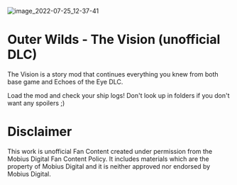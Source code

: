 ![image_2022-07-25_12-37-41](https://user-images.githubusercontent.com/106444732/180857228-e5cc7eb7-6139-415f-9a08-cc3625112f2a.png)

# Outer Wilds - The Vision (unofficial DLC)
The Vision is a story mod that continues everything you knew from both base game and Echoes of the Eye DLC.

Load the mod and check your ship logs! Don't look up in folders if you don't want any spoilers ;) 

# Disclaimer
This work is unofficial Fan Content created under permission from the Mobius Digital Fan Content Policy. It includes materials which are the property of Mobius Digital and it is neither approved nor endorsed by Mobius Digital.

